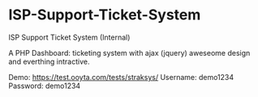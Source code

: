 # ISP-Support-Ticket-System
ISP Support Ticket System (Internal)

A PHP Dashboard: ticketing system with ajax (jquery) aweseome design and everthing intractive.

Demo: https://test.ooyta.com/tests/straksys/
Username: demo1234
Password: demo1234
